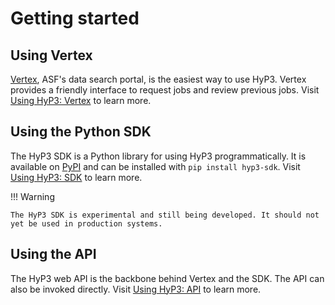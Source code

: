 # Getting started

## Using Vertex

[Vertex](https://search.asf.alaska.edu/), ASF's data search portal, is the easiest way to use HyP3. Vertex provides a
friendly interface to request jobs and review previous jobs. Visit [Using HyP3: Vertex](using/vertex.md) to learn more.

## Using the Python SDK

The HyP3 SDK is a Python library for using HyP3 programmatically. It is available on
[PyPI](https://pypi.org/project/hyp3-sdk/) and can be installed with `pip install hyp3-sdk`. Visit
[Using HyP3: SDK](using/skd.md) to learn more.

!!! Warning

    The HyP3 SDK is experimental and still being developed. It should not yet be used in production systems.

## Using the API

The HyP3 web API is the backbone behind Vertex and the SDK. The API can also be invoked directly. Visit
[Using HyP3: API](using/api.md) to learn more.
